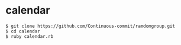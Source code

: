 # calendar
```
$ git clone https://github.com/Continuous-commit/ramdomgroup.git
$ cd calendar
$ ruby calendar.rb
```
